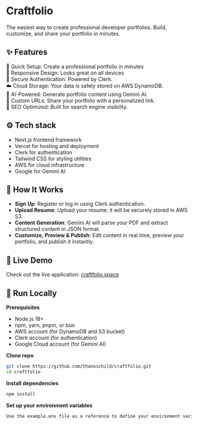 # Craftfolio 
The easiest way to create professional developer portfolios. Build, customize, and share your portfolio in minutes.

## ✨ Features
🚀 Quick Setup: Create a professional portfolio in minutes \
📱 Responsive Design: Looks great on all devices \
🔐 Secure Authentication: Powered by Clerk. \
☁️ Cloud Storage: Your data is safely stored on AWS DynamoDB. \
🤖 AI-Powered: Generate portfolio content using Gemini AI. \
🔗 Custom URLs: Share your portfolio with a personalized link. \
🎯 SEO Optimized: Built for search engine visibility. 

## ⚙️ Tech stack
- Next.js frontend framework 
- Vercel for hosting and deployment 
- Clerk for authentication 
- Tailwind CSS for styling utilities 
- AWS for cloud infrastructure 
- Google for Gemini AI 

## 🔄 How It Works
- **Sign Up**: Register or log in using Clerk authentication. 
- **Upload Resume**: Upload your resume; it will be securely stored in AWS S3.  
- **Content Generation**: Gemini AI will parse your PDF and extract structured content in JSON format. 
- **Customize, Preview & Publish**: Edit content in real time, preview your portfolio, and publish it instantly.


## 🎯 Live Demo
Check out the live application: [craftfolio.space](https://www.craftfolio.space/)

## 🚀 Run Locally
**Prerequisites** 
- Node.js 18+ 
- npm, yarn, pnpm, or bun 
- AWS account (for DynamoDB and S3 bucket) 
- Clerk account (for authentication) 
- Google Cloud account (for Gemini AI)

**Clone repo**
```bash
git clone https://github.com/thanoschild/craftfolio.git
cd craftfolio
```

**Install dependencies**
```bash
npm install
```

**Set up your environment variables** 
```txt
Use the example.env file as a reference to define your environment variables.
```